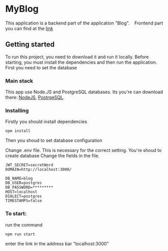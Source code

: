 # MyBlog

This application is a backend part of the application "Blog".
` `
Frontend part you can find at the [link](https://github.com/Oops61rus/Blog-React_Redux)

## Getting started
To run this project, you need to download it and run it locally. Before starting, you must install the dependencies and then run the application. First you need to set the database

### Main stack
This app use Node.JS and PostgreSQL databases. Its you're can download there: [NodeJS](https://nodejs.org/), [PostrgeSQL](https://www.postgresql.org/).

### Installing
Firstly you should install dependencies

`npm install`

Then you shoud to set database configuration

Change .env file. This is necessary for the correct setting.
You're shoud to create database
Change the fields in the file.

```
JWT_SECRET=secretWord
DOMAIN=http://localhost:3000/

DB_NAME=blog
DB_USER=postgres
DB_PASSWORD=*********
HOST=localhost
DIALECT=postgres
TIMESTAMPS=false
```

### To start:

run the command

`npm run start`

enter the link in the address bar "localhost:3000"
